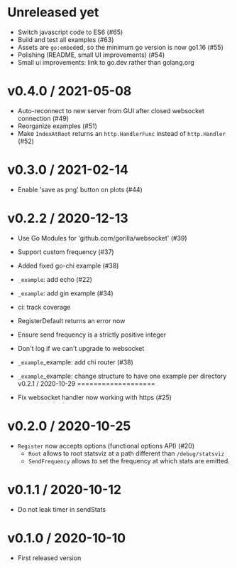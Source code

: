Unreleased yet
==============
  * Switch javascript code to ES6 (#65)
  * Build and test all examples (#63)
  * Assets are `go:embed`ed, so the minimum go version is now go1.16 (#55)
  * Polishing (README, small UI improvements) (#54)
  * Small ui improvements: link to go.dev rather than golang.org

v0.4.0 / 2021-05-08
==================

  * Auto-reconnect to new server from GUI after closed websocket connection (#49)
  * Reorganize examples (#51)
  * Make `IndexAtRoot` returns an `http.HandlerFunc` instead of `http.Handler` (#52)

v0.3.0 / 2021-02-14
==================

  * Enable 'save as png' button on plots (#44)

v0.2.2 / 2020-12-13
==================

  * Use Go Modules for 'github.com/gorilla/websocket' (#39)
  * Support custom frequency (#37)
  * Added fixed go-chi example (#38)
  * `_example`: add echo (#22)
  * `_example`: add gin example (#34)
  * ci: track coverage
  * RegisterDefault returns an error now
  * Ensure send frequency is a strictly positive integer
  * Don't log if we can't upgrade to websocket
  * `_example`_example: add chi router (#38)
  * `_example`_example: change structure to have one example per directory
v0.2.1 / 2020-10-29
===================

  * Fix websocket handler now working with https (#25)

v0.2.0 / 2020-10-25
===================

  * `Register` now accepts options (functional options API) (#20)
    + `Root` allows to root statsviz at a path different than `/debug/statsviz`
    + `SendFrequency` allows to set the frequency at which stats are emitted.

v0.1.1 / 2020-10-12
===================

  * Do not leak timer in sendStats

v0.1.0 / 2020-10-10
===================

  * First released version
